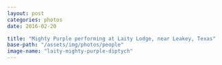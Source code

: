 ```yaml
---
layout: post
categories: photos
date: 2016-02-20

title: "Mighty Purple performing at Laity Lodge, near Leakey, Texas"
base-path: "/assets/img/photos/people"
image-name: "laity-mighty-purple-diptych"
---
```

